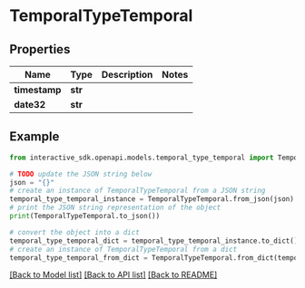 # TemporalTypeTemporal


## Properties

Name | Type | Description | Notes
------------ | ------------- | ------------- | -------------
**timestamp** | **str** |  | 
**date32** | **str** |  | 

## Example

```python
from interactive_sdk.openapi.models.temporal_type_temporal import TemporalTypeTemporal

# TODO update the JSON string below
json = "{}"
# create an instance of TemporalTypeTemporal from a JSON string
temporal_type_temporal_instance = TemporalTypeTemporal.from_json(json)
# print the JSON string representation of the object
print(TemporalTypeTemporal.to_json())

# convert the object into a dict
temporal_type_temporal_dict = temporal_type_temporal_instance.to_dict()
# create an instance of TemporalTypeTemporal from a dict
temporal_type_temporal_from_dict = TemporalTypeTemporal.from_dict(temporal_type_temporal_dict)
```
[[Back to Model list]](../README.md#documentation-for-models) [[Back to API list]](../README.md#documentation-for-api-endpoints) [[Back to README]](../README.md)


